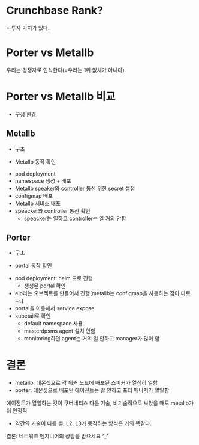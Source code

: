 # Crunchbase Rank?
= 투자 가치가 있다.

# Porter vs Metallb
우리는 경쟁자로 인식한다(=우리는 1위 없체가 아니다).

# Porter vs Metallb 비교
* 구성 환경

## Metallb

* 구조

* Metallb 동작 확인
- pod deployment
- namespace 생성 + 배포
- Metallb speaker와 controller 통신 위한 secret 설정
- configmap 배포
- Metallb 서비스 배포
- speacker와 controller 통신 확인
    - speacker는 일하고 controller는 일 거의 안함

## Porter

* 구조

* portal 동작 확인
- pod deployment: helm 으로 진행
    - 생성된 portal 확인
- eip라는 오브젝트를 만들어서 진행(metallb는 configmap을 사용하는 점이 다르다.)
- portal을 이용해서 service expose
- kubetail로 확인
    - default namespace 사용
    - masterdpsms agent 설치 안함
    - monitoring하면 agent는 거의 일 안하고 manager가 많이 함


# 결론
- metallb: 데몬셋으로 각 워커 노드에 배포된 스피커가 열심히 일함
- porter: 데몬셋으로 배포된 에이전트는 일 안하고 포터 매니저가 열일함

에이전트가 열일하는 것이 쿠버네티스 다움
기술, 비기술적으로 보았을 때도 metallb가 더 안정적

- 약간의 기술이 다를 뿐, L2, L3가 동작하는 방식은 거의 똑같다.

결론: 네트워크 엔지니어의 상담을 받으세요 ^_^